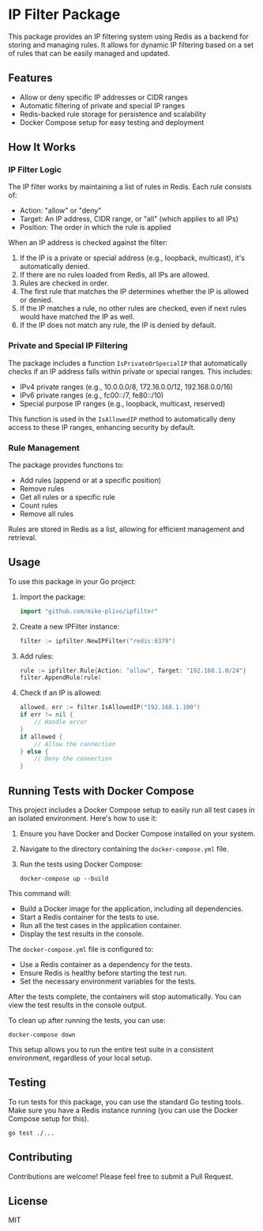 # IP Filter Package

This package provides an IP filtering system using Redis as a backend for storing and managing rules. It allows for dynamic IP filtering based on a set of rules that can be easily managed and updated.

## Features

- Allow or deny specific IP addresses or CIDR ranges
- Automatic filtering of private and special IP ranges
- Redis-backed rule storage for persistence and scalability
- Docker Compose setup for easy testing and deployment

## How It Works

### IP Filter Logic

The IP filter works by maintaining a list of rules in Redis. Each rule consists of:

- Action: "allow" or "deny"
- Target: An IP address, CIDR range, or "all" (which applies to all IPs)
- Position: The order in which the rule is applied

When an IP address is checked against the filter:

1. If the IP is a private or special address (e.g., loopback, multicast), it's automatically denied.
2. If there are no rules loaded from Redis, all IPs are allowed.
3. Rules are checked in order. 
4. The first rule that matches the IP determines whether the IP is allowed or denied.
5. If the IP matches a rule, no other rules are checked, even if next rules would have matched the IP as well.
6. If the IP does not match any rule, the IP is denied by default.

### Private and Special IP Filtering

The package includes a function `IsPrivateOrSpecialIP` that automatically checks if an IP address falls within private or special ranges. This includes:

- IPv4 private ranges (e.g., 10.0.0.0/8, 172.16.0.0/12, 192.168.0.0/16)
- IPv6 private ranges (e.g., fc00::/7, fe80::/10)
- Special purpose IP ranges (e.g., loopback, multicast, reserved)

This function is used in the `IsAllowedIP` method to automatically deny access to these IP ranges, enhancing security by default.

### Rule Management

The package provides functions to:

- Add rules (append or at a specific position)
- Remove rules
- Get all rules or a specific rule
- Count rules
- Remove all rules

Rules are stored in Redis as a list, allowing for efficient management and retrieval.

## Usage

To use this package in your Go project:

1. Import the package:
   ```go
   import "github.com/mike-plivo/ipfilter"
   ```

2. Create a new IPFilter instance:
   ```go
   filter := ipfilter.NewIPFilter("redis:6379")
   ```

3. Add rules:
   ```go
   rule := ipfilter.Rule{Action: "allow", Target: "192.168.1.0/24"}
   filter.AppendRule(rule)
   ```

4. Check if an IP is allowed:
   ```go
   allowed, err := filter.IsAllowedIP("192.168.1.100")
   if err != nil {
       // Handle error
   }
   if allowed {
       // Allow the connection
   } else {
       // Deny the connection
   }
   ```

## Running Tests with Docker Compose

This project includes a Docker Compose setup to easily run all test cases in an isolated environment. Here's how to use it:

1. Ensure you have Docker and Docker Compose installed on your system.

2. Navigate to the directory containing the `docker-compose.yml` file.

3. Run the tests using Docker Compose:
   ```
   docker-compose up --build
   ```

This command will:
- Build a Docker image for the application, including all dependencies.
- Start a Redis container for the tests to use.
- Run all the test cases in the application container.
- Display the test results in the console.

The `docker-compose.yml` file is configured to:
- Use a Redis container as a dependency for the tests.
- Ensure Redis is healthy before starting the test run.
- Set the necessary environment variables for the tests.

After the tests complete, the containers will stop automatically. You can view the test results in the console output.

To clean up after running the tests, you can use:
```
docker-compose down
```

This setup allows you to run the entire test suite in a consistent environment, regardless of your local setup.

## Testing

To run tests for this package, you can use the standard Go testing tools. Make sure you have a Redis instance running (you can use the Docker Compose setup for this).

```
go test ./...
```

## Contributing

Contributions are welcome! Please feel free to submit a Pull Request.

## License
MIT
